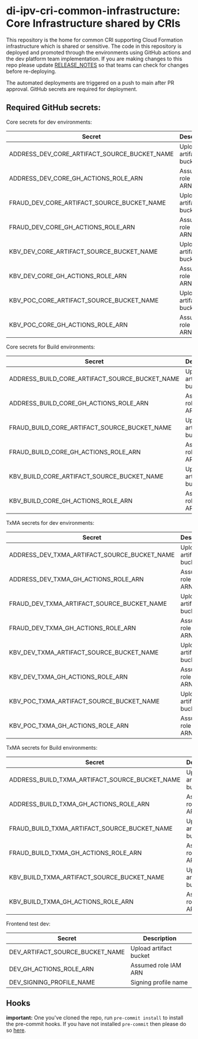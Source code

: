 # di-ipv-cri-common-infrastructure: Core Infrastructure shared by CRIs

This repository is the home for common CRI supporting Cloud Formation infrastructure which is shared or sensitive. The code in this repository is deployed and promoted through the environments using GitHub actions and the dev platform team implementation. If you are making changes to this repo please update [RELEASE_NOTES](./RELEASE_NOTES.md) so that teams can check for changes before re-deploying.

The automated deployments are triggered on a push to main after PR approval. GitHub secrets are required for deployment.

## Required GitHub secrets:

Core secrets for dev environments:

| Secret                                       | Description |
|----------------------------------------------| ----------- |
| ADDRESS_DEV_CORE_ARTIFACT_SOURCE_BUCKET_NAME | Upload artifact bucket |
| ADDRESS_DEV_CORE_GH_ACTIONS_ROLE_ARN         | Assumed role IAM ARN |
| FRAUD_DEV_CORE_ARTIFACT_SOURCE_BUCKET_NAME   | Upload artifact bucket |
| FRAUD_DEV_CORE_GH_ACTIONS_ROLE_ARN           | Assumed role IAM ARN |
| KBV_DEV_CORE_ARTIFACT_SOURCE_BUCKET_NAME     | Upload artifact bucket |
| KBV_DEV_CORE_GH_ACTIONS_ROLE_ARN             | Assumed role IAM ARN |
| KBV_POC_CORE_ARTIFACT_SOURCE_BUCKET_NAME     | Upload artifact bucket |
| KBV_POC_CORE_GH_ACTIONS_ROLE_ARN             | Assumed role IAM ARN |

Core secrets for Build environments:

| Secret                                         | Description |
|------------------------------------------------| ----------- |
| ADDRESS_BUILD_CORE_ARTIFACT_SOURCE_BUCKET_NAME | Upload artifact bucket |
| ADDRESS_BUILD_CORE_GH_ACTIONS_ROLE_ARN         | Assumed role IAM ARN |
| FRAUD_BUILD_CORE_ARTIFACT_SOURCE_BUCKET_NAME   | Upload artifact bucket |
| FRAUD_BUILD_CORE_GH_ACTIONS_ROLE_ARN           | Assumed role IAM ARN |
| KBV_BUILD_CORE_ARTIFACT_SOURCE_BUCKET_NAME     | Upload artifact bucket |
| KBV_BUILD_CORE_GH_ACTIONS_ROLE_ARN             | Assumed role IAM ARN |

TxMA secrets for dev environments:

| Secret                                       | Description |
|----------------------------------------------| ----------- |
| ADDRESS_DEV_TXMA_ARTIFACT_SOURCE_BUCKET_NAME | Upload artifact bucket |
| ADDRESS_DEV_TXMA_GH_ACTIONS_ROLE_ARN         | Assumed role IAM ARN |
| FRAUD_DEV_TXMA_ARTIFACT_SOURCE_BUCKET_NAME   | Upload artifact bucket |
| FRAUD_DEV_TXMA_GH_ACTIONS_ROLE_ARN           | Assumed role IAM ARN |
| KBV_DEV_TXMA_ARTIFACT_SOURCE_BUCKET_NAME     | Upload artifact bucket |
| KBV_DEV_TXMA_GH_ACTIONS_ROLE_ARN             | Assumed role IAM ARN |
| KBV_POC_TXMA_ARTIFACT_SOURCE_BUCKET_NAME     | Upload artifact bucket |
| KBV_POC_TXMA_GH_ACTIONS_ROLE_ARN             | Assumed role IAM ARN |

TxMA secrets for Build environments:

| Secret                                         | Description |
|------------------------------------------------| ----------- |
| ADDRESS_BUILD_TXMA_ARTIFACT_SOURCE_BUCKET_NAME | Upload artifact bucket |
| ADDRESS_BUILD_TXMA_GH_ACTIONS_ROLE_ARN         | Assumed role IAM ARN |
| FRAUD_BUILD_TXMA_ARTIFACT_SOURCE_BUCKET_NAME   | Upload artifact bucket |
| FRAUD_BUILD_TXMA_GH_ACTIONS_ROLE_ARN           | Assumed role IAM ARN |
| KBV_BUILD_TXMA_ARTIFACT_SOURCE_BUCKET_NAME     | Upload artifact bucket |
| KBV_BUILD_TXMA_GH_ACTIONS_ROLE_ARN             | Assumed role IAM ARN |

Frontend test dev:

| Secret                          | Description |
|---------------------------------| ----------- |
| DEV_ARTIFACT_SOURCE_BUCKET_NAME | Upload artifact bucket |
| DEV_GH_ACTIONS_ROLE_ARN         | Assumed role IAM ARN |
| DEV_SIGNING_PROFILE_NAME        | Signing profile name |

## Hooks

**important:** One you've cloned the repo, run `pre-commit install` to install the pre-commit hooks.
If you have not installed `pre-commit` then please do so [here](https://pre-commit.com/).

